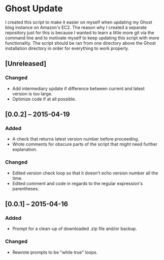 # Ghost Update
I created this script to make it easier on myself when updating my Ghost blog instance on Amazon's EC2. The reason why I created a separate repository just for this is because I wanted to learn a little more git via the command line and to motivate myself to keep updating this script with more functionality. The script should be ran from one directory above the Ghost installation directory in order for everything to work properly.

## [Unreleased]
### Changed
- Add intermediary update if difference between current and latest version is too large.
- Optimize code if at all possible.

## [0.0.2] – 2015-04-19
### Added
- A check that returns latest version number before proceeding.
- Wrote comments for obscure parts of the script that might need further explanation.

### Changed
- Edited version check loop so that it doesn't echo version number all the time.
- Edited comment and code in regards to the regular expression's parentheses.

## [0.0.1] – 2015-04-16
### Added
- Prompt for a clean-up of downloaded .zip file and/or backup.

### Changed
- Rewrote prompts to be "while true" loops.
